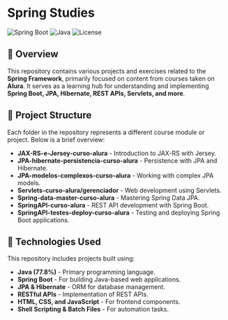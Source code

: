 # Spring Studies

![Spring Boot](https://img.shields.io/badge/Spring%20Boot-2.5.4-brightgreen) ![Java](https://img.shields.io/badge/Java-11-blue) ![License](https://img.shields.io/badge/License-MIT-yellow)

## 📌 Overview
This repository contains various projects and exercises related to the **Spring Framework**, primarily focused on content from courses taken on **Alura**. It serves as a learning hub for understanding and implementing **Spring Boot, JPA, Hibernate, REST APIs, Servlets, and more**.

## 📂 Project Structure
Each folder in the repository represents a different course module or project. Below is a brief overview:

- **JAX-RS-e-Jersey-curso-alura** - Introduction to JAX-RS with Jersey.
- **JPA-hibernate-persistencia-curso-alura** - Persistence with JPA and Hibernate.
- **JPA-modelos-complexos-curso-alura** - Working with complex JPA models.
- **Servlets-curso-alura/gerenciador** - Web development using Servlets.
- **Spring-data-master-curso-alura** - Mastering Spring Data JPA.
- **SpringAPI-curso-alura** - REST API development with Spring Boot.
- **SpringAPI-testes-deploy-curso-alura** - Testing and deploying Spring Boot applications.

## 🚀 Technologies Used
This repository includes projects built using:

- **Java (77.8%)** - Primary programming language.
- **Spring Boot** - For building Java-based web applications.
- **JPA & Hibernate** - ORM for database management.
- **RESTful APIs** - Implementation of REST APIs.
- **HTML, CSS, and JavaScript** - For frontend components.
- **Shell Scripting & Batch Files** - For automation tasks.
